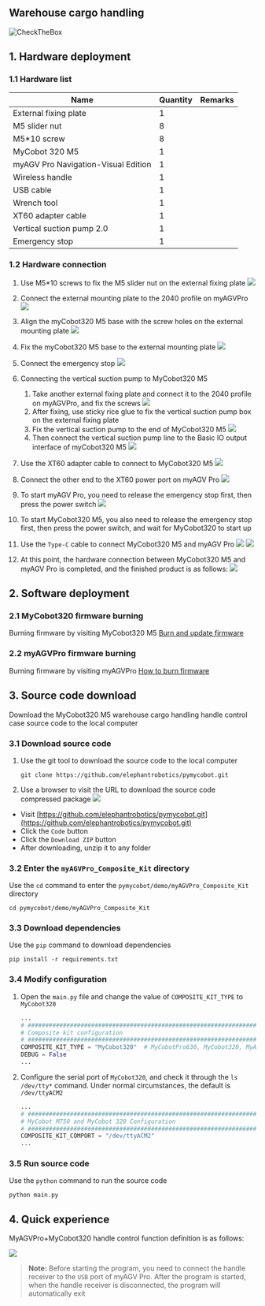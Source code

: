 ## Warehouse cargo handling

![CheckTheBox](../resources/1-ProductIntroduction/LogisticsSorting.gif)

## 1. Hardware deployment

### 1.1 Hardware list

| Name                                | Quantity | Remarks |
|-------------------------------------|----------|---------|
| External fixing plate               | 1        |         |
| M5 slider nut                       | 8        |         |
| M5*10 screw                         | 8        |         |
| MyCobot 320 M5                      | 1        |         |
| myAGV Pro Navigation-Visual Edition | 1        |         |
| Wireless handle                     | 1        |         |
| USB cable                           | 1        |         |
| Wrench tool                         | 1        |         |
| XT60 adapter cable                  | 1        |         |
| Vertical suction pump 2.0           | 1        |         |
| Emergency stop                      | 1        |         |

### 1.2 Hardware connection

1. Use M5*10 screws to fix the M5 slider nut on the external fixing plate
   ![](../resources/7-ExamplesRobotsUsing/7.1/DSC03253.JPG)
2. Connect the external mounting plate to the 2040 profile on myAGVPro
   ![](../resources/7-ExamplesRobotsUsing/7.1/DSC03257.JPG)
3. Align the myCobot320 M5 base with the screw holes on the external mounting plate
   ![](../resources/7-ExamplesRobotsUsing/DSC03257.jpg)
4. Fix the myCobot320 M5 base to the external mounting plate
   ![](../resources/7-ExamplesRobotsUsing/7.2/DSC03283.JPG)
5. Connect the emergency stop
   ![](../resources/7-ExamplesRobotsUsing/7.1/DSC03294.JPG)

6. Connecting the vertical suction pump to MyCobot320 M5
    1. Take another external fixing plate and connect it to the 2040 profile on myAGVPro, and fix the screws
       ![](../resources/7-ExamplesRobotsUsing/7.2/DSC03291.JPG)
    2. After fixing, use sticky rice glue to fix the vertical suction pump box on the external fixing plate
    3. Fix the vertical suction pump to the end of MyCobot320 M5
       ![](../resources/7-ExamplesRobotsUsing/7.2/DSC03297.JPG)
    4. Then connect the vertical suction pump line to the Basic IO output interface of myCobot320 M5
       ![](../resources/7-ExamplesRobotsUsing/7.2/DSC03298.JPG)

7. Use the XT60 adapter cable to connect to MyCobot320 M5
   ![](../resources/7-ExamplesRobotsUsing/7.1/DSC03286.JPG)
8. Connect the other end to the XT60 power port on myAGV Pro
   ![](../resources/7-ExamplesRobotsUsing/7.1/DSC03287.JPG)
9. To start myAGV Pro, you need to release the emergency stop first, then press the power switch
   ![](../resources/7-ExamplesRobotsUsing/7.1/DSC03288.png)
10. To start MyCobot320 M5, you also need to release the emergency stop first, then press the power switch, and wait for
    MyCobot320 to start up
11. Use the `Type-C` cable to connect MyCobot320 M5 and myAGV Pro
    ![](../resources/7-ExamplesRobotsUsing/7.1/DSC03289.JPG)
    ![](../resources/7-ExamplesRobotsUsing/7.1/DSC03290.JPG)
12. At this point, the hardware connection between MyCobot320 M5 and myAGV Pro is completed, and the finished product is
    as follows:
    ![](../resources/7-ExamplesRobotsUsing/7.2/DSC03299.JPG)

## 2. Software deployment

### 2.1 MyCobot320 firmware burning

Burning firmware by visiting MyCobot320
M5 [Burn and update firmware](https://docs.elephantrobotics.com/docs/mycobot_320_m5_en/5-BasicApplication/5.2-ApplicationUse/mystudio/320m5/3-flash_firmwares.html)

### 2.2 myAGVPro firmware burning

Burning firmware by visiting
myAGVPro [How to burn firmware](../5-BasicApplication/5.3-FirmwareUse/5.3.2-HowToBurnFirmware.md)

## 3. Source code download

Download the MyCobot320 M5 warehouse cargo handling handle control case source code to the local computer

### 3.1 Download source code

1. Use the git tool to download the source code to the local computer

    ```shell
    git clone https://github.com/elephantrobotics/pymycobot.git
    ```

2. Use a browser to visit the URL to download the source code compressed package
   ![](../resources/7-ExamplesRobotsUsing/PymycobotDownloadZIP.png)

- Visit [https://github.com/elephantrobotics/pymycobot.git](https://github.com/elephantrobotics/pymycobot.git)
- Click the `Code` button
- Click the `Download ZIP` button
- After downloading, unzip it to any folder

### 3.2 Enter the `myAGVPro_Composite_Kit` directory

Use the `cd` command to enter the `pymycobot/demo/myAGVPro_Composite_Kit` directory

```shell
cd pymycobot/demo/myAGVPro_Composite_Kit
```

### 3.3 Download dependencies

Use the `pip` command to download dependencies

```shell
pip install -r requirements.txt
```

### 3.4 Modify configuration

1. Open the `main.py` file and change the value of `COMPOSITE_KIT_TYPE` to `MyCobot320`

    ```python
    ...
    # ##############################################################################################
    # Composite kit configuration
    # ##############################################################################################
    COMPOSITE_KIT_TYPE = "MyCobot320"  # MyCobotPro630, MyCobot320, MyArmM750, Undefined
    DEBUG = False
    ...
    ```

2. Configure the serial port of `MyCobot320`, and check it through the `ls /dev/tty*` command. Under normal
   circumstances, the default is `/dev/ttyACM2`

    ```python
    ...
    # ##############################################################################################
    # MyCobot M750 and MyCobot 320 Configuration
    # ##############################################################################################
    COMPOSITE_KIT_COMPORT = "/dev/ttyACM2"
    ...
    ```

### 3.5 Run source code

Use the `python` command to run the source code

```shell
python main.py
```

## 4. Quick experience

MyAGVPro+MyCobot320 handle control function definition is as follows:

![](../resources/7-ExamplesRobotsUsing/Handle.png)

> **Note:** Before starting the program, you need to connect the handle receiver to the `USB` port of myAGV Pro. After
> the program is started, when the handle receiver is disconnected, the program will automatically exit

